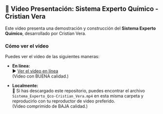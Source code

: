 ## 🎥 Video Presentación: Sistema Experto Químico - Cristian Vera

Este video presenta una demostración y construcción del **Sistema Experto Químico**, desarrollado por Cristian Vera.

### Cómo ver el video

Puedes ver el video de las siguientes maneras:

* **En línea:**  
  ▶️ [Ver el video en línea](https://www.youtube.com/watch?v=HB0SAAyFFP4&t=98s)  
  (Video con BUENA calidad.)

* **Localmente:**  
  💾 Si has descargado este repositorio, puedes encontrar el archivo  
  `Sistema_Experto_Qco-Cristian_Vera.mp4` en esta misma carpeta y reproducirlo con tu reproductor de video preferido.  
  (Video comprimido de BAJA calidad.)
